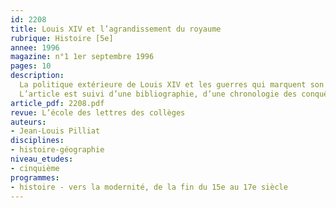 ```yaml
---
id: 2208
title: Louis XIV et l’agrandissement du royaume 
rubrique: Histoire [5e]
annee: 1996
magazine: n°1 1er septembre 1996
pages: 10
description: 
  La politique extérieure de Louis XIV et les guerres qui marquent son règne sont d’un abord complexe pour des élèves de quatrième. Toutefois, on peut étudier la question en partant du résultat essentiel, l’extension du territoire français ; on fera ensuite découvrir les raisons des conquêtes et le processus de celles-ci ; puis on évoquera l’intégration des nouvelles provinces dans le royaume.
  L’article est suivi d’une bibliographie, d’une chronologie des conquêtes territoriales de Louis XIV, d’un glossaire, d’une carte de la France en 1715, d’un plan de Belfort en 1717 et de divers documents.
article_pdf: 2208.pdf
revue: L’école des lettres des collèges
auteurs:
- Jean-Louis Pilliat
disciplines:
- histoire-géographie
niveau_etudes:
- cinquième
programmes:
- histoire - vers la modernité, de la fin du 15e au 17e siècle
---
```

